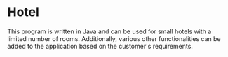 # Hotel

This program is written in Java and can be used for small hotels with a limited number of rooms. Additionally, various other functionalities can be added to the application based on the customer's requirements.

